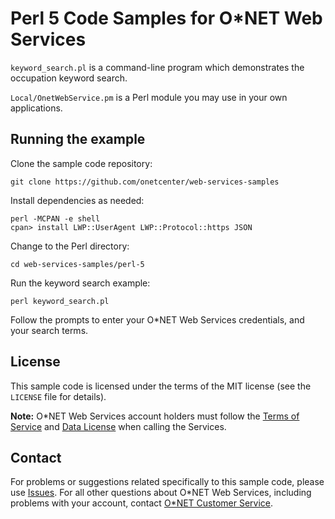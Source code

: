 # Perl 5 Code Samples for O\*NET Web Services

`keyword_search.pl` is a command-line program which demonstrates the occupation keyword search.

`Local/OnetWebService.pm` is a Perl module you may use in your own applications.

## Running the example

Clone the sample code repository:

    git clone https://github.com/onetcenter/web-services-samples

Install dependencies as needed:

    perl -MCPAN -e shell
    cpan> install LWP::UserAgent LWP::Protocol::https JSON

Change to the Perl directory:

    cd web-services-samples/perl-5

Run the keyword search example:

    perl keyword_search.pl

Follow the prompts to enter your O\*NET Web Services credentials, and your search terms.


## License

This sample code is licensed under the terms of the MIT license (see the `LICENSE` file for details).

**Note:** O\*NET Web Services account holders must follow the [Terms of Service](https://services.onetcenter.org/terms) and [Data License](https://services.onetcenter.org/help/license_data) when calling the Services.

## Contact

For problems or suggestions related specifically to this sample code, please use [Issues](https://github.com/onetcenter/web-services-samples/issues/). For all other questions about O\*NET Web Services, including problems with your account, contact [O\*NET Customer Service](mailto:onet@onetcenter.org).

